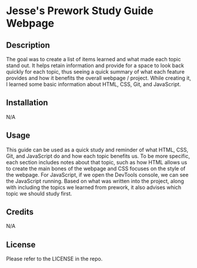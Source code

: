 # Jesse's Prework Study Guide Webpage

## Description

The goal was to create a list of items learned and what made each topic stand out. It helps retain information and provide for a space to look back quickly for each topic, thus seeing a quick summary of what each feature provides and how it benefits the overall webpage / project. While creating it, I learned some basic information about HTML, CSS, Git, and JavaScript.

## Installation

N/A

## Usage

This guide can be used as a quick study and reminder of what HTML, CSS, Git, and JavaScript do and how each topic benefits us. To be more specific, each section includes notes about that topic, such as how HTML allows us to create the main bones of the webpage and CSS focuses on the style of the webpage. For JavaScript, if we open the DevTools console, we can see the JavaScript running. Based on what was written into the project, along with including the topics we learned from prework, it also advises which topic we should study first.

## Credits

N/A

## License

Please refer to the LICENSE in the repo.

